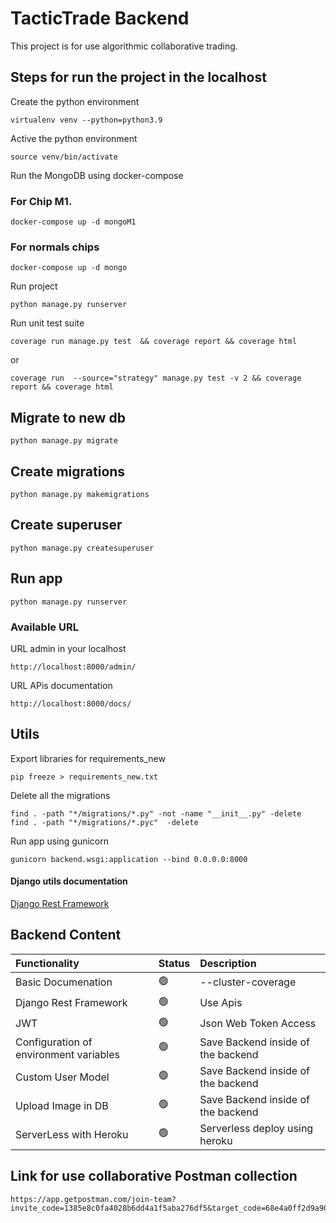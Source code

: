 # TacticTrade Backend

This project is for use algorithmic collaborative trading.
## Steps for run the project in the localhost

Create the python environment

    virtualenv venv --python=python3.9

Active the python environment

    source venv/bin/activate

Run the MongoDB using docker-compose

### For Chip M1. 

    docker-compose up -d mongoM1
### For normals chips

    docker-compose up -d mongo


Run project 

    python manage.py runserver

Run unit test suite

    coverage run manage.py test  && coverage report && coverage html

or    

    coverage run  --source="strategy" manage.py test -v 2 && coverage report && coverage html


## Migrate to new db

    python manage.py migrate

## Create migrations 

    python manage.py makemigrations

## Create superuser

    python manage.py createsuperuser
## Run app 

    python manage.py runserver

### Available URL

URL admin in your localhost

    http://localhost:8000/admin/

URL APis documentation 

    http://localhost:8000/docs/

## Utils 

Export libraries for requirements_new

    pip freeze > requirements_new.txt

Delete all the migrations

    find . -path "*/migrations/*.py" -not -name "__init__.py" -delete
    find . -path "*/migrations/*.pyc"  -delete

Run app using gunicorn 

    gunicorn backend.wsgi:application --bind 0.0.0.0:8000

#### Django utils documentation

[Django Rest Framework](https://www.django-rest-framework.org/api-guide/authentication/)
    

## Backend Content

| Functionality           | Status | Description                           | 
| :--------------------   | :----- | :----------------------               |
| Basic Documenation      | 🟢     | --cluster-coverage                    |
| Django Rest Framework   | 🟢     | Use Apis                              |
| JWT                     | 🟢     | Json Web Token Access                 |
| Configuration of environment variables | 🟢     | Save Backend inside of the backend    |
| Custom User Model       | 🟢   | Save Backend inside of the backend    |
| Upload Image in DB      |  🟢      | Save Backend inside of the backend    |
| ServerLess with Heroku      |  🟢      | Serverless deploy using heroku    |


## Link for use collaborative Postman collection

    https://app.getpostman.com/join-team?invite_code=1385e8c0fa4028b6dd4a1f5aba276df5&target_code=68e4a0ff2d9a909547c1d23201a7de20

